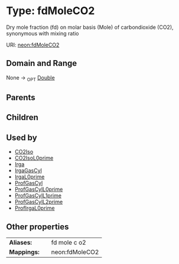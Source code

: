 
# Type: fdMoleCO2


Dry mole fraction (fd) on molar basis (Mole) of carbondioxide (CO2), synonymous with mixing ratio

URI: [neon:fdMoleCO2](https://data.neonscience.org/fdMoleCO2)


## Domain and Range

None ->  <sub>OPT</sub> [Double](types/Double.md)

## Parents


## Children


## Used by

 * [CO2Iso](CO2Iso.md)
 * [CO2IsoL0prime](CO2IsoL0prime.md)
 * [Irga](Irga.md)
 * [IrgaGasCyl](IrgaGasCyl.md)
 * [IrgaL0prime](IrgaL0prime.md)
 * [ProfGasCyl](ProfGasCyl.md)
 * [ProfGasCylL0prime](ProfGasCylL0prime.md)
 * [ProfGasCylL1prime](ProfGasCylL1prime.md)
 * [ProfGasCylL2prime](ProfGasCylL2prime.md)
 * [ProfIrgaL0prime](ProfIrgaL0prime.md)

## Other properties

|  |  |  |
| --- | --- | --- |
| **Aliases:** | | fd mole c o2 |
| **Mappings:** | | neon:fdMoleCO2 |

